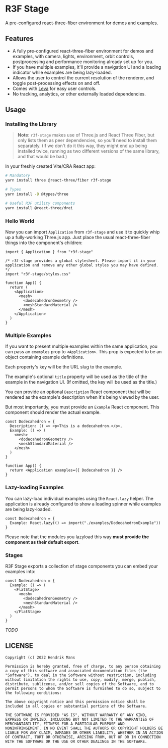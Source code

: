# R3F Stage

A pre-configured react-three-fiber environment for demos and examples.

## Features

- A fully pre-configured react-three-fiber environment for demos and examples, with camera, lights, environment, orbit controls, postprocessing and performance monitoring already set up for you.
- If you have multiple examples, it'll provide a navigation UI and a loading indicator while examples are being lazy-loaded.
- Allows the user to control the current resolution of the renderer, and toggle post-processing effects on and off.
- Comes with [Leva](https://github.com/pmndrs/leva) for easy user controls.
- No tracking, analytics, or other externally loaded dependencies.

## Usage

### Installing the Library

> **Note:** `r3f-stage` makes use of Three.js and React Three Fiber, but only lists them as peer dependencies, so you'll need to install them separately. (If we don't do it this way, they might end up being installed twice, running as two different versions of the same library, and that would be bad.)

In your freshly created Vite/CRA React app:

```sh
# Mandatory
yarn install three @react-three/fiber r3f-stage

# Types
yarn install -D @types/three

# Useful R3F utility components
yarn install @react-three/drei
```

### Hello World

Now you can import `Application` from `r3f-stage` and use it to quickly whip up a fully-working Three.js app. Just place the usual react-three-fiber things into the component's children:

```tsx
import { Application } from "r3f-stage"

/* r3f-stage provides a global stylesheet. Please import it in your application and remove any other global styles you may have defined. */
import "r3f-stage/styles.css"

function App() {
  return (
    <Application>
      <mesh>
        <dodecahedronGeometry />
        <meshStandardMaterial />
      </mesh>
    </Application>
  )
}
```

### Multiple Examples

If you want to present multiple examples within the same application, you can pass an `examples` prop to `<Application>`. This prop is expected to be an object containing example definitions.

Each property's key will be the URL slug to the example.

The example's optional `title` property will be used as the title of the example in the navigation UI. (If omitted, the key will be used as the title.)

You can provide an optional `Description` React component that will be rendered as the example's description when it's being viewed by the user.

But most importantly, you must provide an `Example` React component. This component should render the actual example.

```tsx
const Dodecahedron = {
  Description: () => <p>This is a dodecahedron.</p>,
  Example: () => (
    <mesh>
      <dodecahedronGeometry />
      <meshStandardMaterial />
    </mesh>
  )
}

function App() {
  return <Application examples={{ Dodecahedron }} />
}
```

### Lazy-loading Examples

You can lazy-load individual examples using the `React.lazy` helper. The application is already configured to show a loading spinner while examples are being lazy-loaded.

```tsx
const Dodecahedron = {
  Example: React.lazy(() => import("./examples/DodecahedronExample"))
}
```

Please note that the modules you lazyload this way **must provide the component as their default export**.

### Stages

R3F Stage exports a collection of stage components you can embed your examples into:

```tsx
const Dodecahedron = {
  Example: () => (
    <FlatStage>
      <mesh>
        <dodecahedronGeometry />
        <meshStandardMaterial />
      </mesh>
    </FlatStage>
  )
}
```

_TODO_

## LICENSE

```
Copyright (c) 2022 Hendrik Mans

Permission is hereby granted, free of charge, to any person obtaining
a copy of this software and associated documentation files (the
"Software"), to deal in the Software without restriction, including
without limitation the rights to use, copy, modify, merge, publish,
distribute, sublicense, and/or sell copies of the Software, and to
permit persons to whom the Software is furnished to do so, subject to
the following conditions:

The above copyright notice and this permission notice shall be
included in all copies or substantial portions of the Software.

THE SOFTWARE IS PROVIDED "AS IS", WITHOUT WARRANTY OF ANY KIND,
EXPRESS OR IMPLIED, INCLUDING BUT NOT LIMITED TO THE WARRANTIES OF
MERCHANTABILITY, FITNESS FOR A PARTICULAR PURPOSE AND
NONINFRINGEMENT. IN NO EVENT SHALL THE AUTHORS OR COPYRIGHT HOLDERS BE
LIABLE FOR ANY CLAIM, DAMAGES OR OTHER LIABILITY, WHETHER IN AN ACTION
OF CONTRACT, TORT OR OTHERWISE, ARISING FROM, OUT OF OR IN CONNECTION
WITH THE SOFTWARE OR THE USE OR OTHER DEALINGS IN THE SOFTWARE.
```
